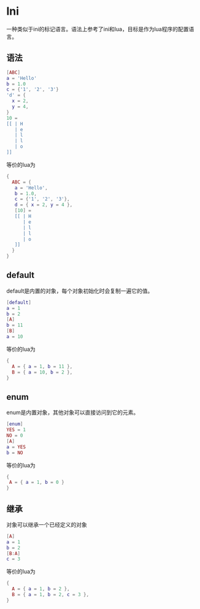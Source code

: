 # lni

一种类似于ini的标记语言。语法上参考了ini和lua，目标是作为lua程序的配置语言。

## 语法

```lua
[ABC]  
a = 'Hello'  
b = 1.0  
c = {'1', '2', '3'}  
'd' = {  
  x = 2,  
  y = 4,  
}  
10 =  
[[ | H  
   | e  
   | l  
   | l  
   | o  
]]  
```

等价的lua为  

```lua
{  
  ABC = {  
   a = 'Hello',  
   b = 1.0,  
   c = {'1', '2', '3'},  
   d = { x = 2, y = 4 },  
   [10] =  
   [[ | H  
      | e  
      | l  
      | l  
      | o  
   ]]  
  }  
}  
```

## default

default是内置的对象，每个对象初始化时会复制一遍它的值。

```lua
[default]  
a = 1  
b = 2  
[A]  
b = 11  
[B]  
a = 10  
```

等价的lua为  

```lua
{  
  A = { a = 1, b = 11 },  
  B = { a = 10, b = 2 },  
}  
```

## enum

enum是内置对象，其他对象可以直接访问到它的元素。

```lua
[enum]  
YES = 1  
NO = 0  
[A]  
a = YES  
b = NO  
```

等价的lua为  

```lua
{
 A = { a = 1, b = 0 }  
}
```

## 继承

对象可以继承一个已经定义的对象

```lua
[A]  
a = 1  
b = 2  
[B:A]  
c = 3  
```

等价的lua为  

```lua
{  
  A = { a = 1, b = 2 },  
  B = { a = 1, b = 2, c = 3 },  
}  
```
